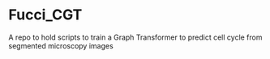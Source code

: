 # Fucci_CGT
A repo to hold scripts to train a Graph Transformer to predict cell cycle from segmented microscopy images
